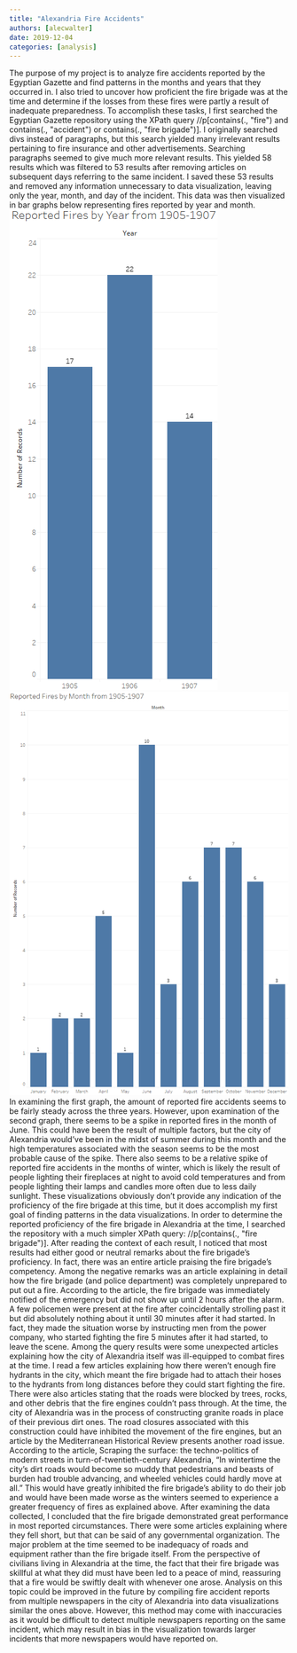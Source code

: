 ```yaml
---
title: "Alexandria Fire Accidents"
authors: [alecwalter]
date: 2019-12-04
categories: [analysis]
---
```

The purpose of my project is to analyze fire accidents reported by the Egyptian Gazette and find patterns in the months and years that they occurred in. I also tried to uncover how proficient the fire brigade was at the time and determine if the losses from these fires were partly a result of inadequate preparedness. To accomplish these tasks, I first searched the Egyptian Gazette repository using the XPath query //p[contains(., "fire") and contains(., "accident") or contains(., "fire brigade")]. I originally searched divs instead of paragraphs, but this search yielded many irrelevant results pertaining to fire insurance and other advertisements. Searching paragraphs seemed to give much more relevant results. This yielded 58 results which was filtered to 53 results after removing articles on subsequent days referring to the same incident. I saved these 53 results and removed any information unnecessary to data visualization, leaving only the year, month, and day of the incident. This data was then visualized in bar graphs below representing fires reported by year and month.
![Reported Fires by Year](byYear.png)
![Reported Fires by Month](byMonth.png)
In examining the first graph, the amount of reported fire accidents seems to be fairly steady across the three years. However, upon examination of the second graph, there seems to be a spike in reported fires in the month of June. This could have been the result of multiple factors, but the city of Alexandria would’ve been in the midst of summer during this month and the high temperatures associated with the season seems to be the most probable cause of the spike. There also seems to be a relative spike of reported fire accidents in the months of winter, which is likely the result of people lighting their fireplaces at night to avoid cold temperatures and from people lighting their lamps and candles more often due to less daily sunlight. These visualizations obviously don’t provide any indication of the proficiency of the fire brigade at this time, but it does accomplish my first goal of finding patterns in the data visualizations.
In order to determine the reported proficiency of the fire brigade in Alexandria at the time, I searched the repository with a much simpler XPath query: //p[contains(., "fire brigade")].
After reading the context of each result, I noticed that most results had either good or neutral remarks about the fire brigade’s proficiency. In fact, there was an entire article praising the fire brigade’s competency. Among the negative remarks was an article explaining in detail how the fire brigade (and police department) was completely unprepared to put out a fire. According to the article, the fire brigade was immediately notified of the emergency but did not show up until 2 hours after the alarm. A few policemen were present at the fire after coincidentally strolling past it but did absolutely nothing about it until 30 minutes after it had started. In fact, they made the situation worse by instructing men from the power company, who started fighting the fire 5 minutes after it had started, to leave the scene. Among the query results were some unexpected articles explaining how the city of Alexandria itself was ill-equipped to combat fires at the time. I read a few articles explaining how there weren’t enough fire hydrants in the city, which meant the fire brigade had to attach their hoses to the hydrants from long distances before they could start fighting the fire. There were also articles stating that the roads were blocked by trees, rocks, and other debris that the fire engines couldn’t pass through. At the time, the city of Alexandria was in the process of constructing granite roads in place of their previous dirt ones. The road closures associated with this construction could have inhibited the movement of the fire engines, but an article by the Mediterranean Historical Review presents another road issue. According to the article, Scraping the surface: the techno-politics of modern streets in turn-of-twentieth-century Alexandria, “In wintertime the city’s dirt roads would become so muddy that pedestrians and beasts of burden had trouble advancing, and wheeled vehicles could hardly move at all.” This would have greatly inhibited the fire brigade’s ability to do their job and would have been made worse as the winters seemed to experience a greater frequency of fires as explained above.
After examining the data collected, I concluded that the fire brigade demonstrated great performance in most reported circumstances. There were some articles explaining where they fell short, but that can be said of any governmental organization. The major problem at the time seemed to be inadequacy of roads and equipment rather than the fire brigade itself. From the perspective of civilians living in Alexandria at the time, the fact that their fire brigade was skillful at what they did must have been led to a peace of mind, reassuring that a fire would be swiftly dealt with whenever one arose.
Analysis on this topic could be improved in the future by compiling fire accident reports from multiple newspapers in the city of Alexandria into data visualizations similar the ones above. However, this method may come with inaccuracies as it would be difficult to detect multiple newspapers reporting on the same incident, which may result in bias in the visualization towards larger incidents that more newspapers would have reported on.
